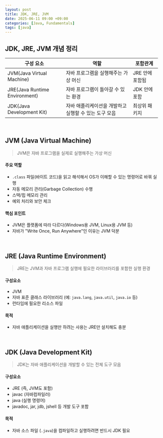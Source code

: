 ```yaml
---
layout: post
title: JDK, JRE, JVM
date: 2025-06-11 09:00 +09:00
categories: [Java, Fundamentals]
tags: [java]
---
```


## JDK, JRE, JVM 개념 정리

| 구성 요소 | 역할 | 포함관계 |
|-|-|-|
| JVM(Java Virtual Machine) | 자바 프로그램을 실행해주는 가상 머신 | JRE 안에 포함됨 |
| JRE(Java Runtime Environment) | 자바 프로그램이 돌아갈 수 있는 환경 | JDK 안에 포함 |
| JDK(Java Development Kit) | 자바 애플리케이션을 개발하고 실행할 수 있는 도구 모음 | 최상위 패키지 |

<br>

## JVM (Java Virtual Machine)

> JVM은 자바 프로그램을 실제로 실행해주는 가상 머신

#### 주요 역할

- `.class` 파일(바이트 코드)을 읽고 해석해서 OS가 이해할 수 있는 명령어로 바꿔 실행
- 자동 메모리 관리(Garbage Collection) 수행
- 스택/힙 메모리 관리
- 예외 처리와 보안 체크

#### 핵심 포인트

- JVM은 플랫폼에 따라 다르다(Windows용 JVM, Linux용 JVM 등)
- 자바가 "Write Once, Run Anywhere"인 이유는 JVM 덕분

<br>

## JRE (Java Runtime Environment)

> JRE는 JVM과 자바 프로그램 실행에 필요한 라이브러리를 포함한 실행 환경

#### 구성요소

- JVM
- 자바 표준 클래스 라이브러리 (예: `java.lang`, `java.util`, `java.io` 등)
- 런타임에 필요한 리소스 파일

#### 목적

- 자바 애플리케이션을 실행만 하려는 사용는 JRE만 설치해도 충분

<br>

## JDK (Java Development Kit)

> JDK는 자바 애플리케이션을 개발할 수 있는 전체 도구 모음

#### 구성요소

- JRE (즉, JVM도 포함)
- javac (자바컴파일러)
- java (실행 명령어)
- javadoc, jar, jdb, jshell 등 개발 도구 포함

#### 목적

- 자바 소스 파일 (`.java`)을 컴파일하고 실행하려면 반드시 JDK 필요

<br>

## 